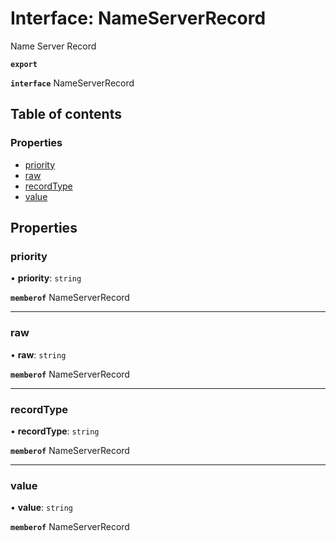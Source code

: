 # Interface: NameServerRecord

Name Server Record

**`export`**

**`interface`** NameServerRecord

## Table of contents

### Properties

- [priority](NameServerRecord.md#priority)
- [raw](NameServerRecord.md#raw)
- [recordType](NameServerRecord.md#recordtype)
- [value](NameServerRecord.md#value)

## Properties

### <a id="priority" name="priority"></a> priority

• **priority**: `string`

**`memberof`** NameServerRecord

___

### <a id="raw" name="raw"></a> raw

• **raw**: `string`

**`memberof`** NameServerRecord

___

### <a id="recordtype" name="recordtype"></a> recordType

• **recordType**: `string`

**`memberof`** NameServerRecord

___

### <a id="value" name="value"></a> value

• **value**: `string`

**`memberof`** NameServerRecord
